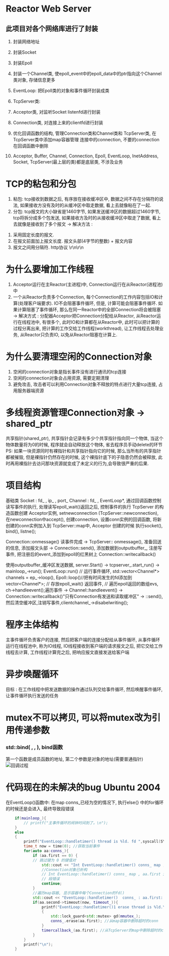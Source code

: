 # Reactor Web Server
## 此项目对各个网络库进行了封装

1. 封装网络地址

2. 封装Socket

3. 封装Epoll

4. 封装一个Channel类, 使epoll_event中的epoll_data中的ptr指向这个Channel类对象, 存储信息更多 

5. EventLoop: 把Epoll类的对象和事件循环封装成类

6. TcpServer类:

7. Acceptor类, 对监听Socket listenfd进行封装

8. Connection类, 对连接上来的clientfd进行封装

9. 优化回调函数的结构, 管理Connection类和Channel类和 TcpServer类, 在TcpServer类中添加map容器管理 连接中的connection, 不要的connection在回调函数中删除

10. Acceptor, Buffer, Channel, Connection, Epoll, EventLoop, InetAddress, Socket, TcpServer(最上层的类)都是底层类, 不涉及业务


# TCP的粘包和分包
1. 粘包: tcp接收到数据之后, 有序放在接收缓冲区中, 数据之间不存在分隔符的说法, 如果接收方没有及时的从缓冲区中取走数据, 看上去就像粘在了一起.
2. 分包: tcp报文的大小缺省是1460字节, 如果发送缓冲区的数据超过1460字节, tcp将拆分成多个包发送, 如果接收方及时的从接收缓冲区中取走了数据, 看上去就像是接收到了多个报文
-> 解决方法 : 
1) 采用固定长度的报文.
2) 在报文前面加上报文长度. 报文头部(4字节的整数) + 报文内容
3) 报文之间用分隔符. http协议 \r\n\r\n

# 为什么要增加工作线程
1. Acceptor运行在主Reactor(主进程)中, Connection运行在从Reactor(进程池)中
2. 一个从Reactor负责多个Connection, 每个Connection的工作内容包括IO和计算(处理客户端要求). IO不会阻塞事件循环, 但是, 计算可能会阻塞事件循环. 如果计算阻塞了事件循环, 那么在同一Reactor中的全部Connection将会被阻塞
 -> 解决方式 : 分配器Acceptor把Connection分配给从Reactor, 从Reactor运行在线程池中, 有很多个, 此时IO和计算都在从Reactor中, 此时可以把计算的过程分离出来, 把计算的工作交给工作线程(workthread), 让工作线程去处理业务, 从Reactor只负责IO, 以免从Reactor阻塞在计算上.

 # 为什么要清理空闲的Connection对象
1. 空闲的connection对象是指长事件没有进行通讯的tcp连接
2. 空闲的connection对象会占用资源, 需要定期清理
3. 避免攻击, 攻击者可以利用Connection对象不释放的特点进行大量tcp连接, 占用服务器端资源

# 多线程资源管理Connection对象 -> shared_ptr
 共享指针(shared_ptr), 共享指针会记录有多少个共享指针指向同一个物体, 当这个物体数量将为0的时候, 程序就会自动释放这个物体, 省去程序员手动delete的环节
 PS: 如果一块资源同时有裸指针和共享指针指向它的时候, 那么当所有的共享指针都被摧毁, 但是裸指针仍然存在的时候, 这个裸指针底下的子隐患仍然会被释放, 此时再用裸指针去访问那块资源就变成了未定义的行为,会导致很严重的后果.

# 项目结构
 基础类 
 Socket : fd_ ,  ip_ , port_ 
 Channel : fd_ , EventLoop*, 通过回调函数控制读写事件的执行, 处理读写epoll_wait()返回之后, 控制事件的执行
 TcpServer 的构造函数创建 Acceptor实例, setnewconnection (TcpServer::newconnection),   在newconnection中accept(), 创建connection, 设置conn实例的回调函数, 将新创建的conn实例加入到 TcpServer::map中,
 Acceptor 创建的时候 执行socket(), bind(), listne(); 

 Connection::onmessage() 读事件完成 -> TcpServer:: onmessage(), 准备回送的信息, 添加报文头部 -> Connection::send(), 添加数据到outputbuffer_, 注册写事件, 把注册后的event_添加到epoll的红黑树上
 Connection::writecallback()


使用outputbuffer_缓冲区发送数据, 
 server.Start() -> tcpserver_.start_run() -> mainloop_->run(); EventLoop::run() // 运行事件循环, std::vector<Channel*> channels = ep_->loop(), Epoll::loop()//把有时间发生的fd添加到vector<Channel*>; // 存放epoll_wait() 返回事件, // 遍历epoll返回的数组evs, ch->handleevent();遍历事件 -> Channel::handleevent() -> Connection::writecallback()"只有Connection有发送和读取缓冲区" -> ::send(), 然后清空缓冲区,注销写事件,clientchannel_->disabelwriting();


# 程序主体结构
 主事件循环负责客户的连接, 然后把客户端的连接分配给从事件循环, 从事件循环运行在线程池中, 称为IO线程, IO线程接收到客户端的请求报文之后, 把它交给工作线程去计算, 工作线程计算完之后, 把响应报文直接发送给客户端
 
 # 异步唤醒循环
 目标 : 在工作线程中把发送数据的操作通过队列交给事件循环, 然后唤醒事件循环, 让事件循环执行发送的任务

# mutex不可以拷贝, 可以将mutex改为引用传递参数
### std::bind( , , ), bind函数
第一个函数是成员函数的地址, 第二个参数是对象的地址(需要普通指针)
![回调过程](/home/lichuang/Reactor_server/recall_path.png)


# 代码现在的未解决的bug Ubuntu 2004
在EventLoop()函数中: 在map conns_已经为空的情况下, 执行else{} 中的for循环的时候还是会进入, 最终导致段错误
```cpp
    if(mainloop_){
        // printf("主事件循环的闹钟时间到了。\n");
    }
    else
    {
        printf("EventLoop::handletimer() thread is %ld. fd ",syscall(SYS_gettid));
        time_t now = time(0); //获取当前事件
        for(auto aa:conns_){
            if (aa.first == 0) {
            // 跳过键为 0 的键值对
                std::cout << "Int EventLoop::handletimer() conns_ map , aa.first is 0 " << ", conns_ is empty()? , conns_.empty() : " << conns_.empty() << std::endl; 
                //Connection对象已析构
                // Int EventLoop::handletimer() conns_ map , aa.first is 0 , conns_ is empty()? , conns_.empty() : 1
                // 段错误
                continue;
            }
            //遍历map容器, 显示容器中每个Connection的fd()
            std::cout << "EventLoop::handletimer()  conns_ : aa.first:  " <<  aa.first <<",  aa.second : " << aa.second << std::endl;
            if(aa.second->timeout(now, timeout_)){
                printf("EventLoop::handletimer()1 erase thread is %ld.\n",syscall(SYS_gettid)); 
                {
                    std::lock_guard<std::mutex> gd(mmutex_);
                    conns_.erase(aa.first); //从map容器中删除超时的conn
                }
                timercallback_(aa.first); //从TcpServer的map中删除超时的conn
            }
        }
        printf("\n");
    }
```

